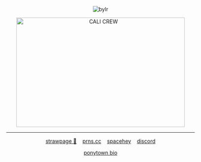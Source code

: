 <p align="center"> <img src="https://komarev.com/ghpvc/?username=bylrx&label=PALM%20TREES&color=fce144&style=flat" alt="bylr" /> </p>

<p align="center"> <img src="https://i.ibb.co/Gp61rR5/CALI-CREW.png" width="450" height="293" alt="CALI CREW"/>


***

<p align="center">
  <a href="https://boymale.straw.page/">strawpage 💛</a>
  &nbsp;&nbsp;
  <a href="https://pronouns.cc/@cleric">prns.cc</a>
  &nbsp;&nbsp;
  <a href="https://spacehey.com/byers">spacehey</a>
  &nbsp;&nbsp;
  <a href="https://discord.com/users/1201915598213484607">discord</a>
</p>

<p align="center"><a href="https://rentry.co/ponytownbio">ponytown bio</a></p>
